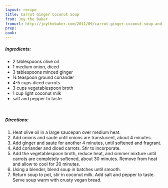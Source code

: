 ```yaml
---
layout: recipe
title: Carrot Ginger Coconut Soup
from: Joy the Baker
fromurl: http://joythebaker.com/2011/09/carrot-ginger-coconut-soup-and-kale-chips/
prep: 
cook: 
---
```


##### Ingredients:

* 2 tablespoons olive oil
* 1 medium onion, diced
* 3 tablespoons minced ginger
* ¾ teaspoon ground coriander
* 4-5 cups diced carrots
* 3 cups vegetablespoon broth
* 1 cup light coconut milk
* salt and pepper to taste


<br>

##### Directions:

1. Heat olive oil in a large saucepan over medium heat.  
2. Add onions and saute until onions are translucent, about 4 minutes.  
3. Add ginger and saute for another 4 minutes, until softened and fragrant.  
4. Add coriander and diced carrots.  Stir to incorporate.  
5. Add the vegetablespoon broth, reduce heat, and simmer mixture until carrots are completely softened, about 30 minutes.  Remove from heat and allow to cool for 20 minutes.
6. Using a blender, blend soup in batches until smooth. 
7. Return soup to pot, stir in coconut milk.  Add salt and pepper to taste.  Serve soup warm with crusty vegan bread.
